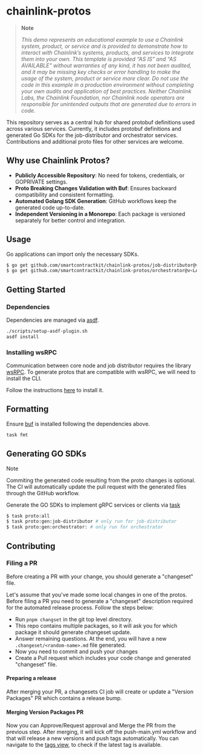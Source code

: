 # chainlink-protos

> **Note**
>
> _This demo represents an educational example to use a Chainlink system, product, or service and is provided to demonstrate how to interact with Chainlink’s systems, products, and services to integrate them into your own. This template is provided “AS IS” and “AS AVAILABLE” without warranties of any kind, it has not been audited, and it may be missing key checks or error handling to make the usage of the system, product or service more clear. Do not use the code in this example in a production environment without completing your own audits and application of best practices. Neither Chainlink Labs, the Chainlink Foundation, nor Chainlink node operators are responsible for unintended outputs that are generated due to errors in code._

This repository serves as a central hub for shared protobuf definitions used across various services. Currently, it includes protobuf definitions and generated Go SDKs for the job-distributor and orchestrator services. Contributions and additional proto files for other services are welcome.

## Why use Chainlink Protos?

- **Publicly Accessible Repository**: No need for tokens, credentials, or GOPRIVATE settings.
- **Proto Breaking Changes Validation with Buf**: Ensures backward compatibility and consistent formatting.
- **Automated Golang SDK Generation**: GitHub workflows keep the generated code up-to-date.
- **Independent Versioning in a Monorepo**: Each package is versioned separately for better control and integration.

## Usage

Go applications can import only the necessary SDKs.

```bash
$ go get github.com/smartcontractkit/chainlink-protos/job-distributor@v<LATEST_VERSION>
$ go get github.com/smartcontractkit/chainlink-protos/orchestrator@v<LATEST_VERSION>
```

## Getting Started

### Dependencies

Dependencies are managed via [asdf](https://asdf-vm.com/guide/getting-started.html).

```bash
./scripts/setup-asdf-plugin.sh
asdf install
```

### Installing wsRPC

Communication between core node and job distributor requires the library [wsRPC](https://github.com/smartcontractkit/wsrpc). To generate protos that are compatible with wsRPC, we will need to install the CLI.

Follow the instructions [here](https://github.com/smartcontractkit/wsrpc?tab=readme-ov-file#set-up) to install it.

## Formatting

Ensure [buf](https://buf.build/product/cli) is installed following the dependencies above.

```bash
task fmt
```

## Generating GO SDKs

> [!Note]
> Commiting the generated code resulting from the proto changes is optional. The CI will automatically update the pull request with the generated files through the GitHub workflow.

Generate the GO SDKs to implement gRPC services or clients via [task](https://taskfile.dev/installation/)

```bash
$ task proto:all
$ task proto:gen:job-distributor # only run for job-distributor
$ task proto:gen:orchestrator: # only run for orchestrator
```

## Contributing

### Filing a PR

Before creating a PR with your change, you should generate a "changeset" file.

Let's assume that you've made some local changes in one of the protos.
Before filing a PR you need to generate a "changeset" description required for
the automated release process. Follow the steps below:

- Run `pnpm changset` in the git top level directory.
- This repo contains multiple packages, so it will ask you for which package it
  should generate changeset update.
- Answer remaining questions. At the end, you will have a new
  `.changeset/<random-name>.md` file generated.
- Now you need to commit and push your changes
- Create a Pull request which includes your code change and generated
  "changeset" file.

#### Preparing a release

After merging your PR, a changesets CI job will create or update a "Version
Packages" PR which contains a release bump.

#### Merging Version Packages PR

Now you can Approve/Request approval and Merge the PR from the previous step.
After merging, it will kick off the push-main.yml workflow and that will release
a new versions and push tags automatically. You can navigate to the
[tags view](https://github.com/smartcontractkit/chainlink-protos/tags), to check if the
latest tag is available.
